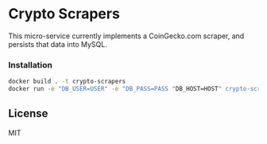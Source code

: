 # Crypto Scrapers

This micro-service currently implements a CoinGecko.com scraper, and persists that data into MySQL. 
### Installation

```sh
docker build . -t crypto-scrapers
docker run -e "DB_USER=USER" -e "DB_PASS=PASS "DB_HOST=HOST" crypto-scrapers scrapy crawl coin_gecko
```

License
----
MIT
